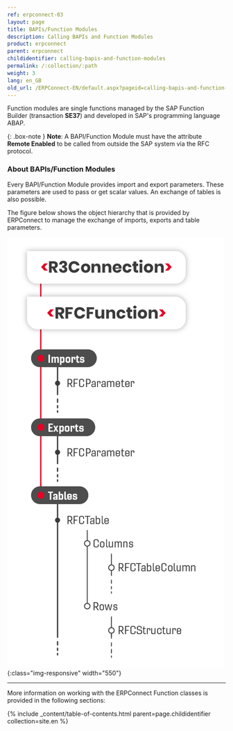 ```yaml
---
ref: erpconnect-03
layout: page
title: BAPIs/Function Modules
description: Calling BAPIs and Function Modules
product: erpconnect
parent: erpconnect
childidentifier: calling-bapis-and-function-modules
permalink: /:collection/:path
weight: 3
lang: en_GB
old_url: /ERPConnect-EN/default.aspx?pageid=calling-bapis-and-function-modules
---
```


Function modules are single functions managed by the SAP Function Builder (transaction **SE37**) and developed in SAP's programming language ABAP.

{: .box-note }
**Note**: A BAPI/Function Module must have the attribute **Remote Enabled** to be called from outside the SAP system via the RFC protocol. 

### About BAPIs/Function Modules
Every BAPI/Function Module provides import and export parameters. 
These parameters are used to pass or get scalar values.
An exchange of tables is also possible. 

The figure below shows the object hierarchy that is provided by ERPConnect to manage the exchange of imports, exports and table parameters.

![clientarchitecture](/img/content/erpconnect-client-architecture.png){:class="img-responsive"  width="550"}  

****
More information on working with the ERPConnect Function classes is provided in the following sections:

{% include _content/table-of-contents.html parent=page.childidentifier collection=site.en %}
